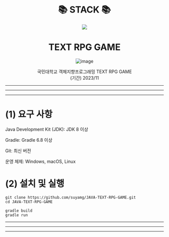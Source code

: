 <div align=center><h1>📚 STACK 📚</h1></div>

<div align=center> 
  <img src="https://img.shields.io/badge/java-007396?style=for-the-badge&logo=java&logoColor=white"> 
  <br>
</div>

<div align=center><h1>TEXT RPG GAME</h1></div>
<p align="center">
  <img src="https://github.com/suyamg/JAVA-TEXT-RPG-GAME/assets/135575259/18197340-bf73-48d8-a926-ef8db22e293e" alt="image"/>
</p>



<div align=center> 국민대학교 객체지향프로그래밍 TEXT RPG GAME </div>
<div align=center> (기간) 2023/11 </div>

---
---
---

# (1) 요구 사항

Java Development Kit (JDK): JDK 8 이상

Gradle: Gradle 6.8 이상

Git: 최신 버전

운영 체제: Windows, macOS, Linux

# (2) 설치 및 실행
```
git clone https://github.com/suyamg/JAVA-TEXT-RPG-GAME.git
cd JAVA-TEXT-RPG-GAME
```
```
gradle build
gradle run
```
---
---
---
